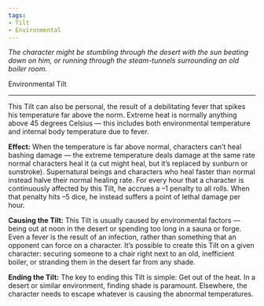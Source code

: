 ```yaml
---
tags:
- Tilt
- Environmental
---
```


_The character might be stumbling through the desert with the sun beating down on him, or running through the steam-tunnels surrounding an old boiler room._

Environmental Tilt

---

This Tilt can also be personal, the result of a debilitating fever that spikes his temperature far above the norm. Extreme heat is normally anything above 45 degrees Celsius — this includes both environmental temperature and internal body temperature due to fever.

**Effect:** When the temperature is far above normal, characters can’t heal bashing damage — the extreme temperature deals damage at the same rate normal characters heal it (a cut might heal, but it’s replaced by sunburn or sunstroke). Supernatural beings and characters who heal faster than normal instead halve their normal healing rate. For every hour that a character is continuously affected by this Tilt, he accrues a –1 penalty to all rolls. When that penalty hits –5 dice, he instead suffers a point of lethal damage per hour.

**Causing the Tilt:** This Tilt is usually caused by environmental factors — being out at noon in the desert or spending too long in a sauna or forge. Even a fever is the result of an infection, rather than something that an opponent can force on a character. It’s possible to create this Tilt on a given character: securing someone to a chair right next to an old, inefficient boiler, or stranding them in the desert far from any shade.

**Ending the Tilt:** The key to ending this Tilt is simple: Get out of the heat. In a desert or similar environment, finding shade is paramount. Elsewhere, the character needs to escape whatever is causing the abnormal temperatures.